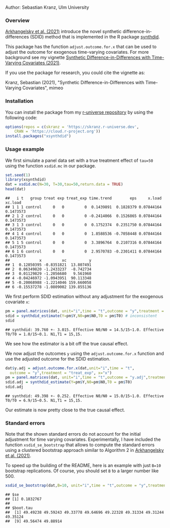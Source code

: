 Author: Sebastian Kranz, Ulm University


### Overview

[Arkhangelsky et al. (2021)](https://www.aeaweb.org/articles?id=10.1257/aer.20190159) introduce the novel synthetic difference-in-differences (SDID) method that is implemented in the R package [synthdid](https://github.com/synth-inference/synthdid).

This package has the function `adjust.outcome.for.x` that can be used to adjust the outcome for exogenous time-varying covariates. For more background see my vignette [Synthetic Difference-in-Differences with Time-Varying Covariates (2021)](https://github.com/skranz/xsynthdid/blob/main/paper/synthdid_with_covariates.pdf).

If you use the package for research, you could cite the vignette as:

Kranz, Sebastian (2021), "Synthetic Difference-in-Differences with Time-Varying Covariates", mimeo 

### Installation

You can install the package from my [r-universe repository](https://skranz.r-universe.dev/ui#builds) by using the following code:


```r
options(repos = c(skranz = 'https://skranz.r-universe.dev',
    CRAN = 'https://cloud.r-project.org'))
install.packages("xsynthdid")
```

### Usage example

We first simulate a panel data set with a true treatment effect of `tau=50` using the function `xsdid.mc` in our package.

```r
set.seed(1)
library(xsynthdid)
dat = xsdid.mc(N=30, T=30,tau=50,return.data = TRUE)
head(dat)
```

```
##   i t   group treat exp treat_exp time.trend        eps     x.load   xc.load
## 1 1 1 control     0   0         0  0.1439891  0.1828379 0.07844164 0.1473573
## 2 1 2 control     0   0         0 -0.2414066  0.1526865 0.07844164 0.1473573
## 3 1 3 control     0   0         0  0.1752374  0.2351750 0.07844164 0.1473573
## 4 1 4 control     0   0         0  1.8588536 -0.7058448 0.07844164 0.1473573
## 5 1 5 control     0   0         0  3.3896764  0.2107316 0.07844164 0.1473573
## 6 1 6 control     0   0         0  2.9570783 -0.2301411 0.07844164 0.1473573
##             x         xc          y
## 1  0.12850395 -0.8351821  13.807491
## 2  0.06349820 -1.2433237  -8.742734
## 3  0.01129829 -1.2056680   9.561960
## 4 -0.04246972 -1.0943951  90.113348
## 5 -0.20068988 -1.2214046 159.660058
## 6 -0.15537278 -1.0809002 139.855136
```

We first perform SDID estimation without any adjustment for the exogenous covariate `x`:

```r
pm = panel.matrices(dat, unit="i",time = "t",outcome = "y",treatment = "treat_exp")
sdid = synthdid_estimate(Y=pm$Y,N0=pm$N0,T0 = pm$T0) # inconsistent
sdid
```

```
## synthdid: 39.760 +- 3.015. Effective N0/N0 = 14.5/15~1.0. Effective T0/T0 = 1.0/15~0.1. N1,T1 = 15,15.
```

We see how the estimator is a bit off the true causal effect.

We now adjust the outcomes `y` using the `adjust.outcome.for.x` function and use the adjusted outcome for the SDID estimation.

```r
dat$y.adj = adjust.outcome.for.x(dat,unit="i",time = "t",
  outcome = "y",treatment = "treat_exp", x="x")
pm = panel.matrices(dat, unit="i",time = "t",outcome = "y.adj",treatment = "treat_exp")
sdid.adj = synthdid_estimate(Y=pm$Y,N0=pm$N0,T0 = pm$T0)
sdid.adj
```

```
## synthdid: 49.398 +- 0.252. Effective N0/N0 = 15.0/15~1.0. Effective T0/T0 = 6.9/15~0.5. N1,T1 = 15,15.
```

Our estimate is now pretty close to the true causal effect.

### Standard errors

Note that the shown standard errors do not account for the initial adjustment for time varying covariates. Experimentally, I have included the function `xsdid_se_bootstrap` that allows to compute the standard errors using a clustered bootstrap approach similar to Algorithm 2 in [Arkhangelsky et al. (2021)](https://www.aeaweb.org/articles?id=10.1257/aer.20190159).

To speed up the building of the README, here is an example with just `B=10` bootstrap replications. Of course, you should set `B` to a larger number like 500.


```r
xsdid_se_bootstrap(dat,B=10, unit="i",time = "t",outcome = "y",treatment = "treat_exp",x = "x")
```

```
## $se
## [1] 0.1832767
## 
## $boot.tau
##  [1] 49.49238 49.59243 49.33778 49.64696 49.22328 49.31334 49.31244 49.35124
##  [9] 49.56474 49.88914
```




